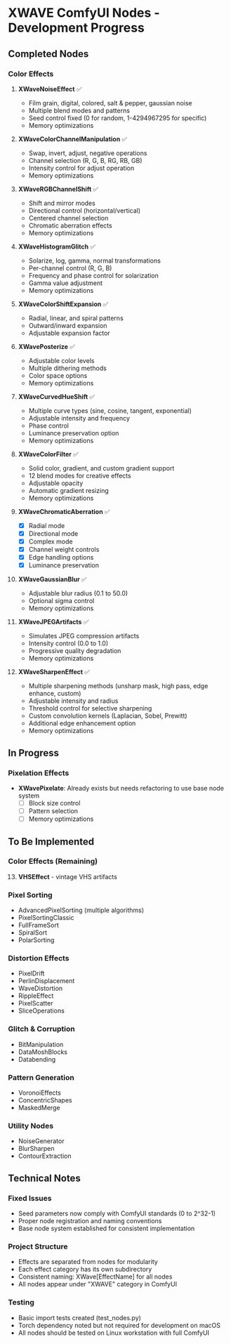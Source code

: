 # XWAVE ComfyUI Nodes - Development Progress

## Completed Nodes

### Color Effects
1. **XWaveNoiseEffect** ✅
   - Film grain, digital, colored, salt & pepper, gaussian noise
   - Multiple blend modes and patterns
   - Seed control fixed (0 for random, 1-4294967295 for specific)
   - Memory optimizations

2. **XWaveColorChannelManipulation** ✅
   - Swap, invert, adjust, negative operations
   - Channel selection (R, G, B, RG, RB, GB)
   - Intensity control for adjust operation
   - Memory optimizations

3. **XWaveRGBChannelShift** ✅
   - Shift and mirror modes
   - Directional control (horizontal/vertical)
   - Centered channel selection
   - Chromatic aberration effects
   - Memory optimizations

4. **XWaveHistogramGlitch** ✅
   - Solarize, log, gamma, normal transformations
   - Per-channel control (R, G, B)
   - Frequency and phase control for solarization
   - Gamma value adjustment
   - Memory optimizations

5. **XWaveColorShiftExpansion** ✅
   - Radial, linear, and spiral patterns
   - Outward/inward expansion
   - Adjustable expansion factor

6. **XWavePosterize** ✅
   - Adjustable color levels
   - Multiple dithering methods
   - Color space options
   - Memory optimizations

7. **XWaveCurvedHueShift** ✅
   - Multiple curve types (sine, cosine, tangent, exponential)
   - Adjustable intensity and frequency
   - Phase control
   - Luminance preservation option
   - Memory optimizations

8. **XWaveColorFilter** ✅
   - Solid color, gradient, and custom gradient support
   - 12 blend modes for creative effects
   - Adjustable opacity
   - Automatic gradient resizing
   - Memory optimizations

9. **XWaveChromaticAberration** ✅
   - [x] Radial mode
   - [x] Directional mode
   - [x] Complex mode
   - [x] Channel weight controls
   - [x] Edge handling options
   - [x] Luminance preservation

10. **XWaveGaussianBlur** ✅
    - Adjustable blur radius (0.1 to 50.0)
    - Optional sigma control
    - Memory optimizations

11. **XWaveJPEGArtifacts** ✅
    - Simulates JPEG compression artifacts
    - Intensity control (0.0 to 1.0)
    - Progressive quality degradation
    - Memory optimizations

12. **XWaveSharpenEffect** ✅
    - Multiple sharpening methods (unsharp mask, high pass, edge enhance, custom)
    - Adjustable intensity and radius
    - Threshold control for selective sharpening
    - Custom convolution kernels (Laplacian, Sobel, Prewitt)
    - Additional edge enhancement option
    - Memory optimizations

## In Progress

### Pixelation Effects
- **XWavePixelate**: Already exists but needs refactoring to use base node system
  - [ ] Block size control
  - [ ] Pattern selection
  - [ ] Memory optimizations

## To Be Implemented

### Color Effects (Remaining)
13. **VHSEffect** - vintage VHS artifacts

### Pixel Sorting
- AdvancedPixelSorting (multiple algorithms)
- PixelSortingClassic
- FullFrameSort
- SpiralSort
- PolarSorting

### Distortion Effects
- PixelDrift
- PerlinDisplacement
- WaveDistortion
- RippleEffect
- PixelScatter
- SliceOperations

### Glitch & Corruption
- BitManipulation
- DataMoshBlocks
- Databending

### Pattern Generation
- VoronoiEffects
- ConcentricShapes
- MaskedMerge

### Utility Nodes
- NoiseGenerator
- BlurSharpen
- ContourExtraction

## Technical Notes

### Fixed Issues
- Seed parameters now comply with ComfyUI standards (0 to 2^32-1)
- Proper node registration and naming conventions
- Base node system established for consistent implementation

### Project Structure
- Effects are separated from nodes for modularity
- Each effect category has its own subdirectory
- Consistent naming: XWave[EffectName] for all nodes
- All nodes appear under "XWAVE" category in ComfyUI

### Testing
- Basic import tests created (test_nodes.py)
- Torch dependency noted but not required for development on macOS
- All nodes should be tested on Linux workstation with full ComfyUI 